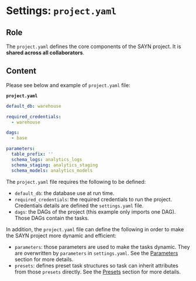 # Settings: `project.yaml`

## Role

The `project.yaml` defines the core components of the SAYN project. It is **shared across all collaborators**.

## Content

Please see below and example of `project.yaml` file:

**`project.yaml`**
``` yaml
default_db: warehouse

required_credentials:
  - warehouse

dags:
  - base

parameters:
  table_prefix: ''
  schema_logs: analytics_logs
  schema_staging: analytics_staging
  schema_models: analytics_models
```

The `project.yaml` file requires the following to be defined:

* `default_db`: the database use at run time.
* `required_credentials`: the required credentials to run the project. Credentials details are defined the `settings.yaml` file.
* `dags`: the DAGs of the project (this example only imports one DAG). Those DAGs contain the tasks.

In addition, the `project.yaml` file can define the following in order to make the SAYN project more dynamic and efficient:

* `parameters`: those parameters are used to make the tasks dynamic. They are overwritten by `parameters` in `settings.yaml`. See the [Parameters](parameters.md) section for more details.
* `presets`: defines preset task structures so task can inherit attributes from those `presets` directly. See the [Presets](presets.md) section for more details.
